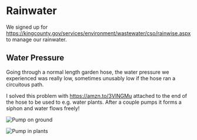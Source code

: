 # Rainwater

We signed up for
https://kingcounty.gov/services/environment/wastewater/cso/rainwise.aspx to
manage our rainwater.

## Water Pressure

Going through a normal length garden hose, the water pressure we experienced was
really low, sometimes unusably low if the hose ran a circuitous path.

I solved this problem with https://amzn.to/3VlNGMu attached to the end of the
hose to be used to e.g. water plants.
After a couple pumps it forms a siphon and water flows freely!

![Pump on ground](/docs/housing/pump-on-ground.jpg)

![Pump in plants](/docs/housing/pump-in-plants.jpg)

